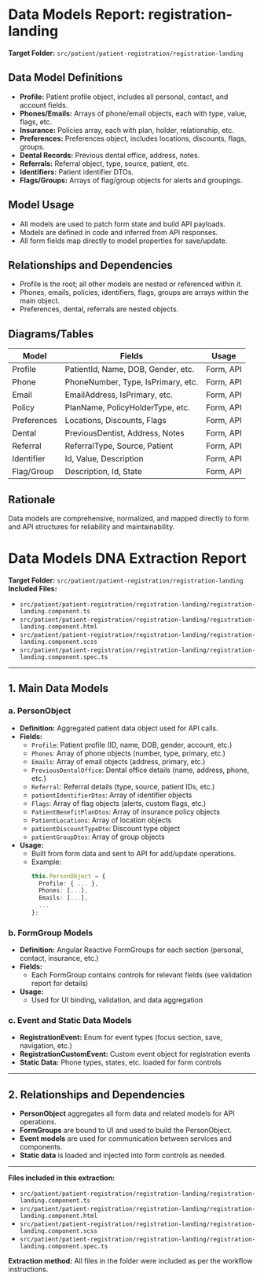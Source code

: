# Data Models Report: registration-landing

**Target Folder:** `src/patient/patient-registration/registration-landing`

## Data Model Definitions
- **Profile:** Patient profile object, includes all personal, contact, and account fields.
- **Phones/Emails:** Arrays of phone/email objects, each with type, value, flags, etc.
- **Insurance:** Policies array, each with plan, holder, relationship, etc.
- **Preferences:** Preferences object, includes locations, discounts, flags, groups.
- **Dental Records:** Previous dental office, address, notes.
- **Referrals:** Referral object, type, source, patient, etc.
- **Identifiers:** Patient identifier DTOs.
- **Flags/Groups:** Arrays of flag/group objects for alerts and groupings.

## Model Usage
- All models are used to patch form state and build API payloads.
- Models are defined in code and inferred from API responses.
- All form fields map directly to model properties for save/update.

## Relationships and Dependencies
- Profile is the root; all other models are nested or referenced within it.
- Phones, emails, policies, identifiers, flags, groups are arrays within the main object.
- Preferences, dental, referrals are nested objects.

## Diagrams/Tables
| Model | Fields | Usage |
|-------|--------|-------|
| Profile | PatientId, Name, DOB, Gender, etc. | Form, API |
| Phone | PhoneNumber, Type, IsPrimary, etc. | Form, API |
| Email | EmailAddress, IsPrimary, etc. | Form, API |
| Policy | PlanName, PolicyHolderType, etc. | Form, API |
| Preferences | Locations, Discounts, Flags | Form, API |
| Dental | PreviousDentist, Address, Notes | Form, API |
| Referral | ReferralType, Source, Patient | Form, API |
| Identifier | Id, Value, Description | Form, API |
| Flag/Group | Description, Id, State | Form, API |

## Rationale
Data models are comprehensive, normalized, and mapped directly to form and API structures for reliability and maintainability.
# Data Models DNA Extraction Report

**Target Folder:** `src/patient/patient-registration/registration-landing`
**Included Files:**
- `src/patient/patient-registration/registration-landing/registration-landing.component.ts`
- `src/patient/patient-registration/registration-landing/registration-landing.component.html`
- `src/patient/patient-registration/registration-landing/registration-landing.component.scss`
- `src/patient/patient-registration/registration-landing/registration-landing.component.spec.ts`

---

## 1. Main Data Models

### a. PersonObject
- **Definition:** Aggregated patient data object used for API calls.
- **Fields:**
  - `Profile`: Patient profile (ID, name, DOB, gender, account, etc.)
  - `Phones`: Array of phone objects (number, type, primary, etc.)
  - `Emails`: Array of email objects (address, primary, etc.)
  - `PreviousDentalOffice`: Dental office details (name, address, phone, etc.)
  - `Referral`: Referral details (type, source, patient IDs, etc.)
  - `patientIdentifierDtos`: Array of identifier objects
  - `Flags`: Array of flag objects (alerts, custom flags, etc.)
  - `PatientBenefitPlanDtos`: Array of insurance policy objects
  - `PatientLocations`: Array of location objects
  - `patientDiscountTypeDto`: Discount type object
  - `patientGroupDtos`: Array of group objects
- **Usage:**
  - Built from form data and sent to API for add/update operations.
  - Example:
    ```typescript
    this.PersonObject = {
      Profile: { ... },
      Phones: [...],
      Emails: [...],
      ...
    };
    ```

### b. FormGroup Models
- **Definition:** Angular Reactive FormGroups for each section (personal, contact, insurance, etc.)
- **Fields:**
  - Each FormGroup contains controls for relevant fields (see validation report for details)
- **Usage:**
  - Used for UI binding, validation, and data aggregation

### c. Event and Static Data Models
- **RegistrationEvent:** Enum for event types (focus section, save, navigation, etc.)
- **RegistrationCustomEvent:** Custom event object for registration events
- **Static Data:** Phone types, states, etc. loaded for form controls

---

## 2. Relationships and Dependencies
- **PersonObject** aggregates all form data and related models for API operations.
- **FormGroups** are bound to UI and used to build the PersonObject.
- **Event models** are used for communication between services and components.
- **Static data** is loaded and injected into form controls as needed.

---

**Files included in this extraction:**
- `src/patient/patient-registration/registration-landing/registration-landing.component.ts`
- `src/patient/patient-registration/registration-landing/registration-landing.component.html`
- `src/patient/patient-registration/registration-landing/registration-landing.component.scss`
- `src/patient/patient-registration/registration-landing/registration-landing.component.spec.ts`

**Extraction method:** All files in the folder were included as per the workflow instructions.
